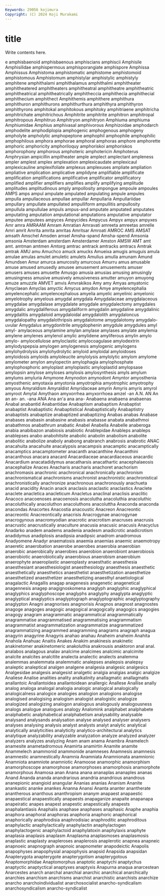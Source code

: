 ```yaml
---
Keywords: 29056 kojimura
Copyright: (C) 2024 Koji Murakami
---
```


# title

Write contents here.



e amphisbaenoid amphisbaenous amphiscians amphiscii Amphisile Amphisilidae amphispermous
amphisporangiate amphispore Amphissa Amphissus Amphistoma amphistomatic amphistome amphistomoid amphistomous Amphistomum
amphistylar amphistylic amphistyly amphitene amphithalami amphithalamus amphithalmi amphitheater amphitheatered amphitheaters
amphitheatral amphitheatre amphitheatric amphitheatrical amphitheatrically amphitheccia amphithecia amphithecial amphithecium amphithect
Amphithemis amphithere amphithura amphithuron amphithurons amphithurthura amphithyra amphithyron amphithyrons amphitokal
amphitokous amphitoky amphitriaene amphitricha amphitrichate amphitrichous Amphitrite amphitrite amphitron amphitropal
amphitropous Amphitruo Amphitryon amphitryon Amphiuma amphiuma Amphiumidae Amphius amphivasal amphivorous
Amphizoidae amphodarch amphodelite amphodiplopia amphogenic amphogenous amphogeny ampholyte ampholytic amphopeptone
amphophil amphophile amphophilic amphophilous amphora amphorae amphoral amphoras amphore amphorette
amphoric amphoricity amphoriloquy amphoriskoi amphoriskos amphorophony amphorous amphoteric amphotericin Amphoterus
Amphrysian ampicillin ampitheater ample amplect amplectant ampleness ampler amplest amplex
amplexation amplexicaudate amplexicaul amplexicauline amplexifoliate amplexus amplexuses ampliate ampliation ampliative
amplication amplicative amplidyne amplifiable amplificate amplification amplifications amplificative amplificator amplificatory
amplified amplifier amplifiers amplifies amplify amplifying amplitude amplitudes amplitudinous amply
ampollosity ampongue ampoule ampoules AMPS amps ampul ampulate ampulated ampulating
ampule ampules ampulla ampullaceous ampullae ampullar Ampullaria Ampullariidae ampullary ampullate
ampullated ampulliform ampullitis ampullosity ampullula ampullulae ampuls ampus-and amputate amputated
amputates amputating amputation amputational amputations amputative amputator amputee amputees ampyces
Ampycides Ampycus Ampyx ampyx ampyxes Amr amra AMRAAM Amram Amratian
Amravati amreeta amreetas amrelle Amri amrit Amrita amrita amritas Amritsar
Amroati AMROC AMS AMSAT amsath Amschel Amsden amsel Amsha-spand Amsha-spend
Amsonia amsonia Amsterdam amsterdam Amsterdamer Amston AMSW AMT amt amt.
amtman amtmen Amtorg amtrac amtrack amtracks amtracs Amtrak amtrak AMU
amu Amuchco amuck amucks Amueixa amugis amuguis amula amulae amulas
amulet amuletic amulets Amulius amulla amunam Amund Amundsen Amur amurca
amurcosity amurcous Amurru amus amusable amuse amused amusedly amusee amusement
amusements amuser amusers amuses amusette Amusgo amusia amusias amusing amusingly
amusingness amusive amusively amusiveness amutter amuyon amuyong amuze amuzzle AMVET
amvis Amvrakikos Amy amy Amyas amyatonic Amyclaean Amyclas amyctic Amycus
amydon Amye amyelencephalia amyelencephalic amyelencephalous amyelia amyelic amyelinic amyelonic amyelotrophy
amyelous amygdal amygdala Amygdalaceae amygdalaceous amygdalae amygdalase amygdalate amygdale amygdalectomy
amygdales amygdalic amygdaliferous amygdaliform amygdalin amygdaline amygdalinic amygdalitis amygdaloid amygdaloidal
amygdalolith amygdaloncus amygdalopathy amygdalothripsis amygdalotome amygdalotomy amygdalo-uvular Amygdalus amygdonitrile amygdophenin
amygdule amygdules amyl amyl- amylaceous amylamine amylan amylase amylases amylate
amylemia amylene amylenes amylenol amylic amylidene amyliferous amylin amylo amylo-
amylocellulose amyloclastic amylocoagulase amylodextrin amylodyspepsia amylogen amylogenesis amylogenic amylogens amylohydrolysis
amylohydrolytic amyloid amyloidal amyloidoses amyloidosis amyloids amyloleucite amylolysis amylolytic amylom
amylome amylometer amylon amylopectin amylophagia amylophosphate amylophosphoric amyloplast amyloplastic amyloplastid
amylopsase amylopsin amylose amyloses amylosis amylosynthesis amyls amylum amylums amyluria
Amymone Amynodon amynodont Amyntor amyosthenia amyosthenic amyotaxia amyotonia amyotrophia amyotrophic
amyotrophy amyous Amyraldism Amyraldist Amyridaceae amyrin Amyris amyris amyrol amyroot
Amytal Amythaon amyxorrhea amyxorrhoea amzel -an A.N. AN An an
an- an. -ana ANA Ana an'a ana ana- Anabaena anabaena
anabaenas Anabal anabantid Anabantidae Anabaptism anabaptism Anabaptist anabaptist Anabaptistic Anabaptistical
Anabaptistically Anabaptistry anabaptists anabaptize anabaptized anabaptizing Anabas anabas Anabase anabases
anabasin anabasine anabasis anabasse anabata anabathmoi anabathmos anabathrum anabatic Anabel
Anabella Anabelle anaberoga anabia anabibazon anabiosis anabiotic Anablepidae Anableps anableps
anablepses anabo anabohitsite anabolic anabolin anabolism anabolite anabolitic anabolize anaboly
anabong anabranch anabrosis anabrotic ANAC anacahuita anacahuite anacalypsis anacampsis anacamptic
anacamptically anacamptics anacamptometer anacanth anacanthine Anacanthini anacanthous anacara anacard Anacardiaceae
anacardiaceous anacardic Anacardium anacatadidymus anacatharsis anacathartic anacephalaeosis anacephalize Anaces Anacharis
anacharis anachoret anachorism anachromasis anachronic anachronical anachronically anachronism anachronismatical anachronisms
anachronist anachronistic anachronistical anachronistically anachronize anachronous anachronously anachueta anacid anacidity
Anacin anack anaclasis anaclastic anaclastics Anaclete anaclete anacletica anacleticum Anacletus
anaclinal anaclisis anaclitic Anacoco anacoenoses anacoenosis anacolutha anacoluthia anacoluthic anacoluthically
anacoluthon anacoluthons anacoluttha Anaconda anaconda anacondas Anacortes Anacostia anacoustic Anacreon
Anacreontic anacreontic Anacreontically anacrisis Anacrogynae anacrogynae anacrogynous anacromyodian anacrotic anacrotism
anacruses anacrusis anacrustic anacrustically anaculture anacusia anacusic anacusis Anacyclus Anadarko
anadem anadems anadenia anadesm anadicrotic anadicrotism anadidymus anadiplosis anadipsia anadipsic
anadrom anadromous Anadyomene Anadyr anaematosis anaemia anaemias anaemic anaemotropy anaeretic
anaerobation anaerobe anaerobes anaerobia anaerobian anaerobic anaerobically anaerobies anaerobion anaerobiont
anaerobiosis anaerobiotic anaerobiotically anaerobious anaerobism anaerobium anaerophyte anaeroplastic anaeroplasty anaesthatic
anaesthesia anaesthesiant anaesthesiologist anaesthesiology anaesthesis anaesthetic anaesthetically anaesthetics anaesthetist anaesthetization
anaesthetize anaesthetized anaesthetizer anaesthetizing anaesthyl anaetiological anagalactic Anagallis anagap anagenesis
anagenetic anagenetical anagennesis anagep anagignoskomena anaglyph anaglyphic anaglyphical anaglyphics anaglyphoscope
anaglyphs anaglyphy anaglypta anaglyptic anaglyptical anaglyptics anaglyptograph anaglyptographic anaglyptography anaglypton
Anagni anagnorises anagnorisis Anagnos anagnost anagnostes anagoge anagoges anagogic anagogical
anagogically anagogics anagogies anagogy anagram anagrammatic anagrammatical anagrammatically anagrammatise anagrammatised
anagrammatising anagrammatism anagrammatist anagrammatization anagrammatize anagrammatized anagrammatizing anagrammed anagramming anagrams
anagraph anagua anagyrin anagyrine Anagyris anahao anahau Anaheim anaheim Anahita
Anahola Anahuac Anaitis Anakes Anakim anakinesis anakinetic anakinetomer anakinetomeric anakoluthia
anakrousis anaktoron anal anal. analabos analagous analav analcime analcimes analcimic
analcimite analcite analcites analcitite analecta analectic analects analemma analemmas analemmata
analemmatic analepses analepsis analepsy analeptic analeptical analgen analgene analgesia analgesic
analgesics Analgesidae analgesis analgesist analgetic analgia analgias analgic analgize Analiese
Analise analities anality analkalinity anallagmatic anallagmatis anallantoic Anallantoidea anallantoidean anallergic
Anallese Anallise anally analog analoga analogal analogia analogic analogical analogically
analogicalness analogice analogies analogion analogions analogise analogised analogising analogism analogist
analogistic analogize analogized analogizing analogon analogous analogously analogousness analogs analogue
analogues analogy Analomink analphabet analphabete analphabetic analphabetical analphabetism analysability analysable
analysand analysands analysation analyse analysed analyser analysers analyses analysing analysis
analyst analysts analyt analytic analytical analytically analyticities analyticity analytico-architectural analytics
analytique analyzability analyzable analyzation analyze analyzed analyzer analyzers analyzes analyzing
Anam anam anama Anambra Anamelech anamesite anametadromous Anamirta anamirtin Anamite
anamite Anammelech anammonid anammonide anamneses Anamnesis anamnesis anamnestic anamnestically Anamnia
Anamniata Anamnionata anamnionic Anamniota anamniote anamniotic Anamoose anamorphic anamorphism anamorphoscope
anamorphose anamorphoses anamorphosis anamorphote anamorphous Anamosa anan Anana anana ananaplas
ananaples ananas Anand Ananda ananda anandrarious anandria anandrious anandrous ananepionic
anangioid anangular Ananias ananias Ananism Ananite anankastic ananke anankes Ananna
Anansi Ananta ananter anantherate anantherous ananthous ananthropism ananym anapaest anapaestic
anapaestical anapaestically anapaests anapaganize anapaite anapanapa anapeiratic anapes anapest anapestic
anapestically anapests anaphalantiasis Anaphalis anaphase anaphases anaphasic Anaphe anaphia anaphora
anaphoral anaphoras anaphoria anaphoric anaphorical anaphorically anaphrodisia anaphrodisiac anaphroditic anaphroditous
anaphylactic anaphylactically anaphylactin anaphylactogen anaphylactogenic anaphylactoid anaphylatoxin anaphylaxis anaphyte anaplasia
anaplasis anaplasm Anaplasma anaplasmoses anaplasmosis anaplastic anaplasty anapleroses anaplerosis anaplerotic
anapnea anapneic anapnoeic anapnograph anapnoic anapnometer anapodeictic Anapolis anapophyses anapophysial
anapophysis anapsid Anapsida anapsidan Anapterygota anapterygote anapterygotism anapterygotous Anaptomorphidae Anaptomorphus
anaptotic anaptychi anaptychus anaptyctic anaptyctical anaptyxes anaptyxis Anapurna anaqua anarcestean
Anarcestes anarch anarchal anarchial anarchic anarchical anarchically anarchies anarchism anarchisms
anarchist anarchistic anarchists anarchize anarcho anarchoindividualist anarchosocialist anarcho-syndicalism anarchosyndicalism anarcho-syndicalist
